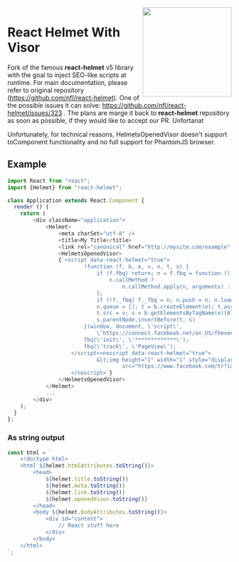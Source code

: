 <img align="right" width="200" src="http://static.nfl.com/static/content/public/static/img/logos/react-helmet.jpg" />

# React Helmet With Visor

Fork of the famous **react-helmet** v5 library with the goal to inject SEO-like scripts at runtime. For main documentation, please refer to original repository (https://github.com/nfl/react-helmet). One of the possible issues it can solve: https://github.com/nfl/react-helmet/issues/323 . The plans are marge it back to **react-helmet** repository as soon as possible, if they would like to accept our PR.
Unfortanat

Unfortunately, for technical reasons, HelmetsOpenedVisor doesn't support toComponent functionality and no full support for PhantomJS browser.

## Example
```javascript
import React from "react";
import {Helmet} from "react-helmet";

class Application extends React.Component {
  render () {
    return (
        <div className="application">
            <Helmet>
                <meta charSet="utf-8" />
                <title>My Title</title>
                <link rel="canonical" href="http://mysite.com/example" />
                <HelmetsOpenedVisor>
                {`<script data-react-helmet="true">
                        !function (f, b, e, v, n, t, s) {
                            if (f.fbq) return; n = f.fbq = function () {
                                n.callMethod ?
                                    n.callMethod.apply(n, arguments) : n.queue.push(arguments)
                            };
                            if (!f._fbq) f._fbq = n; n.push = n; n.loaded = !0; n.version = \'2.0\';
                            n.queue = []; t = b.createElement(e); t.async = !0;
                            t.src = v; s = b.getElementsByTagName(e)[0];
                            s.parentNode.insertBefore(t, s)
                        }(window, document, \'script\',
                            \'https://connect.facebook.net/en_US/fbevents.js\');
                        fbq(\'init\', \'*************\');
                        fbq(\'track\', \'PageView\');
                    </script><noscript data-react-helmet="true">
                            &lt;img height="1" width="1" style="display:none"
                                    src="https://www.facebook.com/tr?id=************&amp;ev=PageView&amp;noscript=1"/&gt;
                    </noscript>`}
                </HelmetsOpenedVisor>
            </Helmet>
            ...
        </div>
    );
  }
};
```

### As string output
```javascript
const html = `
    <!doctype html>
    <html ${helmet.htmlAttributes.toString()}>
        <head>
            ${helmet.title.toString()}
            ${helmet.meta.toString()}
            ${helmet.link.toString()}
            ${helmet.openedVisor.toString()}
        </head>
        <body ${helmet.bodyAttributes.toString()}>
            <div id="content">
                // React stuff here
            </div>
        </body>
    </html>
`;
```